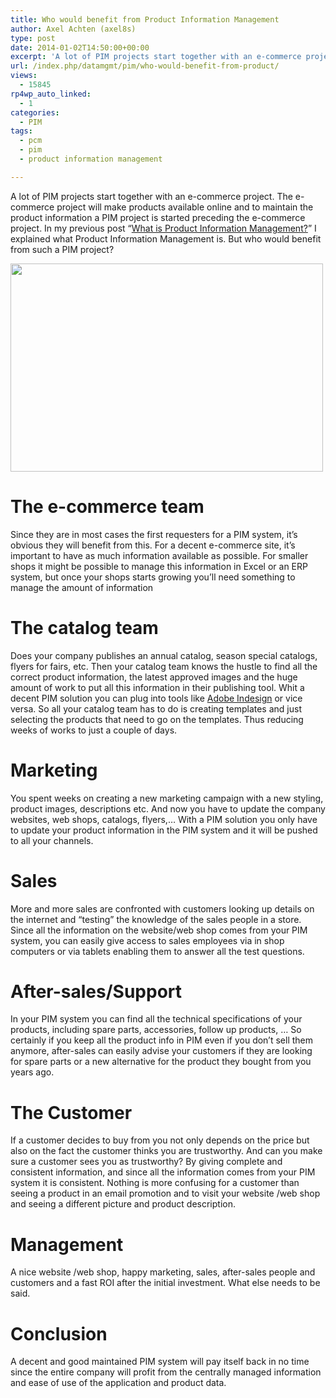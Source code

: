 ```yaml
---
title: Who would benefit from Product Information Management
author: Axel Achten (axel8s)
type: post
date: 2014-01-02T14:50:00+00:00
excerpt: 'A lot of PIM projects start together with an e-commerce project. The e-commerce project will make products available online and to maintain the product information a PIM project is started preceding the e-commerce project. In my previous post "What is P&hellip;'
url: /index.php/datamgmt/pim/who-would-benefit-from-product/
views:
  - 15845
rp4wp_auto_linked:
  - 1
categories:
  - PIM
tags:
  - pcm
  - pim
  - product information management

---
```

A lot of PIM projects start together with an e-commerce project. The e-commerce project will make products available online and to maintain the product information a PIM project is started preceding the e-commerce project. In my previous post &#8220;[What is Product Information Management?][1]&#8221; I explained what Product Information Management is. But who would benefit from such a PIM project? 

<div class="image_block">
  <a href="http://farm6.staticflickr.com/5045/5322091121_204bb92a05_o.jpg"><img alt="" src="/wp-content/uploads/blogs/DataMgmt/Axel8s/PimBenefit.jpg?mtime=1388673769" width="500" height="333" /></a>
</div>

# The e-commerce team

Since they are in most cases the first requesters for a PIM system, it&#8217;s obvious they will benefit from this. For a decent e-commerce site, it&#8217;s important to have as much information available as possible. For smaller shops it might be possible to manage this information in Excel or an ERP system, but once your shops starts growing you&#8217;ll need something to manage the amount of information

# The catalog team

Does your company publishes an annual catalog, season special catalogs, flyers for fairs, etc. Then your catalog team knows the hustle to find all the correct product information, the latest approved images and the huge amount of work to put all this information in their publishing tool. Whit a decent PIM solution you can plug into tools like [Adobe Indesign][2] or vice versa. So all your catalog team has to do is creating templates and just selecting the products that need to go on the templates. Thus reducing weeks of works to just a couple of days.

# Marketing

You spent weeks on creating a new marketing campaign with a new styling, product images, descriptions etc. And now you have to update the company websites, web shops, catalogs, flyers,&#8230; With a PIM solution you only have to update your product information in the PIM system and it will be pushed to all your channels. 

# Sales

More and more sales are confronted with customers looking up details on the internet and &#8220;testing&#8221; the knowledge of the sales people in a store. Since all the information on the website/web shop comes from your PIM system, you can easily give access to sales employees via in shop computers or via tablets enabling them to answer all the test questions.

# After-sales/Support

In your PIM system you can find all the technical specifications of your products, including spare parts, accessories, follow up products, &#8230; So certainly if you keep all the product info in PIM even if you don&#8217;t sell them anymore, after-sales can easily advise your customers if they are looking for spare parts or a new alternative for the product they bought from you years ago.

# The Customer

If a customer decides to buy from you not only depends on the price but also on the fact the customer thinks you are trustworthy. And can you make sure a customer sees you as trustworthy? By giving complete and consistent information, and since all the information comes from your PIM system it is consistent. Nothing is more confusing for a customer than seeing a product in an email promotion and to visit your website /web shop and seeing a different picture and product description.

# Management

A nice website /web shop, happy marketing, sales, after-sales people and customers and a fast ROI after the initial investment. What else needs to be said.

# Conclusion

A decent and good maintained PIM system will pay itself back in no time since the entire company will profit from the centrally managed information and ease of use of the application and product data.

 [1]: /index.php/DataMgmt/pim/what-is-product-information-management
 [2]: http://www.adobe.com/products/indesign.html